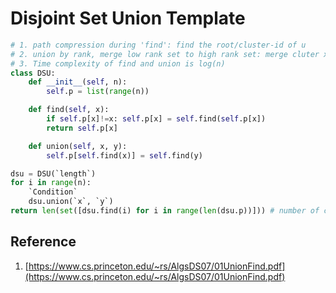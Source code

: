 # Disjoint Set Union Template

``` py
# 1. path compression during 'find': find the root/cluster-id of u
# 2. union by rank, merge low rank set to high rank set: merge cluter x and cluster y
# 3. Time complexity of find and union is log(n)
class DSU:
    def __init__(self, n):
        self.p = list(range(n))

    def find(self, x):
        if self.p[x]!=x: self.p[x] = self.find(self.p[x])
        return self.p[x]

    def union(self, x, y):
        self.p[self.find(x)] = self.find(y)

dsu = DSU(`length`)
for i in range(n):
    `Condition`
    dsu.union(`x`, `y`)
return len(set([dsu.find(i) for i in range(len(dsu.p))])) # number of connected component
```

## Reference

1. [https://www.cs.princeton.edu/~rs/AlgsDS07/01UnionFind.pdf](https://www.cs.princeton.edu/~rs/AlgsDS07/01UnionFind.pdf)
